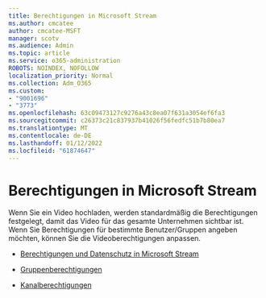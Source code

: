 ```yaml
---
title: Berechtigungen in Microsoft Stream
ms.author: cmcatee
author: cmcatee-MSFT
manager: scotv
ms.audience: Admin
ms.topic: article
ms.service: o365-administration
ROBOTS: NOINDEX, NOFOLLOW
localization_priority: Normal
ms.collection: Adm_O365
ms.custom:
- "9001696"
- "3773"
ms.openlocfilehash: 63c09473127c9276a43c8ea07f631a3054ef6fa3
ms.sourcegitcommit: c26373c21c837937b41026f56fedfc51b7b80ea7
ms.translationtype: MT
ms.contentlocale: de-DE
ms.lasthandoff: 01/12/2022
ms.locfileid: "61874647"
---
```

# <a name="permissions-in-microsoft-stream"></a>Berechtigungen in Microsoft Stream

Wenn Sie ein Video hochladen, werden standardmäßig die Berechtigungen festgelegt, damit das Video für das gesamte Unternehmen sichtbar ist. Wenn Sie Berechtigungen für bestimmte Benutzer/Gruppen angeben möchten, können Sie die Videoberechtigungen anpassen.

- [Berechtigungen und Datenschutz in Microsoft Stream](https://docs.microsoft.com/stream/portal-permissions)

- [Gruppenberechtigungen](https://docs.microsoft.com/stream/portal-permissions#group-permissions)

- [Kanalberechtigungen](https://docs.microsoft.com/stream/portal-permissions#channel-permissions)